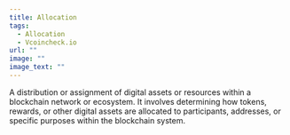 ```yaml
---
title: Allocation
tags:
  - Allocation
  - Vcoincheck.io
url: ""
image: ""
image_text: ""
---
```


A distribution or assignment of digital assets or resources within a blockchain network or ecosystem. It involves determining how tokens, rewards, or other digital assets are allocated to participants, addresses, or specific purposes within the blockchain system.
